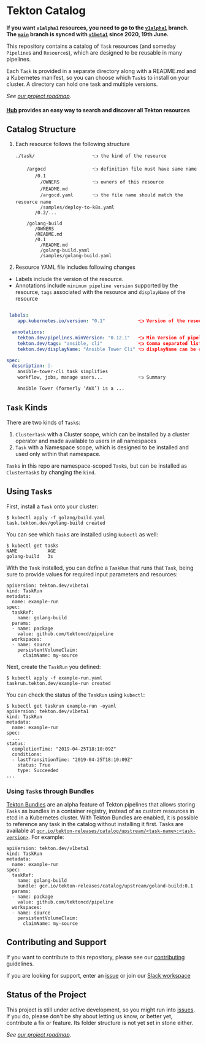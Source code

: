 # Tekton Catalog

**If you want `v1alpha1` resources, you need to go to the
[`v1alpha1`](https://github.com/tektoncd/catalog/tree/v1alpha1)
branch. The
[`main`](https://github.com/tektoncd/catalog/tree/main) branch
is synced with
[`v1beta1`](https://github.com/tektoncd/catalog/tree/v1beta1) since
2020, 19th June.**

This repository contains a catalog of `Task` resources (and someday
`Pipeline`s and `Resource`s), which are designed to be reusable in many
pipelines.

Each `Task` is provided in a separate directory along with a README.md and a
Kubernetes manifest, so you can choose which `Task`s to install on your
cluster. A directory can hold one task and multiple versions.

_See [our project roadmap](roadmap.md)._

#### [Hub](https://hub.tekton.dev/) provides an easy way to search and discover all Tekton resources

## Catalog Structure

1. Each resource follows the following structure

    ```
    ./task/                     👈 the kind of the resource

        /argocd                 👈 definition file must have same name
           /0.1
             /OWNERS            👈 owners of this resource
             /README.md
             /argocd.yaml       👈 the file name should match the resource name
             /samples/deploy-to-k8s.yaml
           /0.2/...

        /golang-build
           /OWNERS
           /README.md
           /0.1
             /README.md
             /golang-build.yaml
             /samples/golang-build.yaml
    ```

2. Resource YAML file includes following changes
  *  Labels include the version of the resource.
  *  Annotations include `minimum pipeline version` supported by the resource,
     `tags` associated with the resource and `displayName` of the resource

  ```yaml

   labels:
      app.kubernetes.io/version: "0.1"            👈 Version of the resource

    annotations:
      tekton.dev/pipelines.minVersion: "0.12.1"   👈 Min Version of pipeline resource is compatible
      tekton.dev/tags: "ansible, cli"             👈 Comma separated list of tags
      tekton.dev/displayName: "Ansible Tower Cli" 👈 displayName can be optional

  spec:
    description: |-
      ansible-tower-cli task simplifies
      workflow, jobs, manage users...             👈 Summary

      Ansible Tower (formerly ‘AWX’) is a ...

  ```

## `Task` Kinds

There are two kinds of `Task`s:

 1. `ClusterTask` with a Cluster scope, which can be installed by a cluster
    operator and made available to users in all namespaces
 2. `Task` with a Namespace scope, which is designed to be installed and used
    only within that namespace.

`Task`s in this repo are namespace-scoped `Task`s, but can be installed as
`ClusterTask`s by changing the `kind`.


## Using `Task`s

First, install a `Task` onto your cluster:

```
$ kubectl apply -f golang/build.yaml
task.tekton.dev/golang-build created
```

You can see which `Task`s are installed using `kubectl` as well:

```
$ kubectl get tasks
NAME           AGE
golang-build   3s
```

With the `Task` installed, you can define a `TaskRun` that runs that `Task`,
being sure to provide values for required input parameters and resources:

```
apiVersion: tekton.dev/v1beta1
kind: TaskRun
metadata:
  name: example-run
spec:
  taskRef:
    name: golang-build
  params:
  - name: package
    value: github.com/tektoncd/pipeline
  workspaces:
  - name: source
    persistentVolumeClaim:
      claimName: my-source
```

Next, create the `TaskRun` you defined:

```
$ kubectl apply -f example-run.yaml
taskrun.tekton.dev/example-run created
```

You can check the status of the `TaskRun` using `kubectl`:

```
$ kubectl get taskrun example-run -oyaml
apiVersion: tekton.dev/v1beta1
kind: TaskRun
metadata:
  name: example-run
spec:
  ...
status:
  completionTime: "2019-04-25T18:10:09Z"
  conditions:
  - lastTransitionTime: "2019-04-25T18:10:09Z"
    status: True
    type: Succeeded
...
```

### Using `Task`s through Bundles

[Tekton Bundles](https://tekton.dev/docs/pipelines/pipelines/#tekton-bundles) are an alpha feature of Tekton pipelines that allows storing `Tasks` as bundles in a container registry, instead of as custom resources in etcd in a Kubernetes cluster.
With Tekton Bundles are enabled, it is possible to reference any task in the catalog without installing it first.
Tasks are available at [`gcr.io/tekton-releases/catalog/upstream/<task-name>:<task-version>`](https://console.cloud.google.com/gcr/images/tekton-releases/GLOBAL/catalog/upstream?gcrImageListsize=100).
For example:

```
apiVersion: tekton.dev/v1beta1
kind: TaskRun
metadata:
  name: example-run
spec:
  taskRef:
    name: golang-build
    bundle: gcr.io/tekton-releases/catalog/upstream/goland-build:0.1
  params:
  - name: package
    value: github.com/tektoncd/pipeline
  workspaces:
  - name: source
    persistentVolumeClaim:
      claimName: my-source
```

## Contributing and Support

If you want to contribute to this repository, please see our [contributing](./CONTRIBUTING.md) guidelines.

If you are looking for support, enter an [issue](https://github.com/tektoncd/catalog/issues/new) or join our [Slack workspace](https://github.com/tektoncd/community/blob/main/contact.md#slack)

## Status of the Project

This project is still under active development, so you might run into
[issues](https://github.com/tektoncd/catalog/issues). If you do,
please don't be shy about letting us know, or better yet, contribute a
fix or feature. Its folder structure is not yet set in stone either.

_See [our project roadmap](roadmap.md)._
